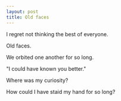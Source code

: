 ```yaml
---
layout: post
title: Old faces
---
```


I regret not thinking the best of everyone.

Old faces.

We orbited one another for so long.

"I could have known you better."

Where was my curiosity?

How could I have staid my hand for so long?